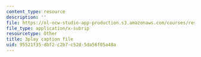 ```yaml
---
content_type: resource
description: ''
file: https://ol-ocw-studio-app-production.s3.amazonaws.com/courses/res-6-012-introduction-to-probability-spring-2018/95521f35dbf2c2b7c52d5da56f05a48a_UcKhhEc_LyQ.srt
file_type: application/x-subrip
resourcetype: Other
title: 3play caption file
uid: 95521f35-dbf2-c2b7-c52d-5da56f05a48a
---
```


